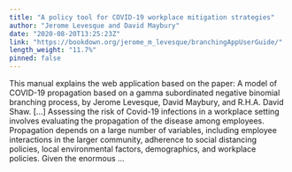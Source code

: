 ```yaml
---
title: "A policy tool for COVID-19 workplace mitigation strategies"
author: "Jerome Levesque and David Maybury"
date: "2020-08-20T13:25:23Z"
link: "https://bookdown.org/jerome_m_levesque/branchingAppUserGuide/"
length_weight: "11.7%"
pinned: false
---
```


This manual explains the web application based on the paper: A model of COVID-19 propagation based on a gamma subordinated negative binomial branching process, by Jerome Levesque, David Maybury, and R.H.A. David Shaw. [...] Assessing the risk of Covid-19 infections in a workplace setting involves evaluating the propagation of the disease among employees. Propagation depends on a large number of variables, including employee interactions in the larger community, adherence to social distancing policies, local environmental factors, demographics, and workplace policies. Given the enormous ...
